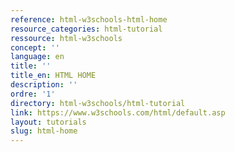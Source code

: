 ```yaml
---
reference: html-w3schools-html-home
resource_categories: html-tutorial
ressource: html-w3schools
concept: ''
language: en
title: ''
title_en: HTML HOME
description: ''
ordre: '1'
directory: html-w3schools/html-tutorial
link: https://www.w3schools.com/html/default.asp
layout: tutorials
slug: html-home
---
```

